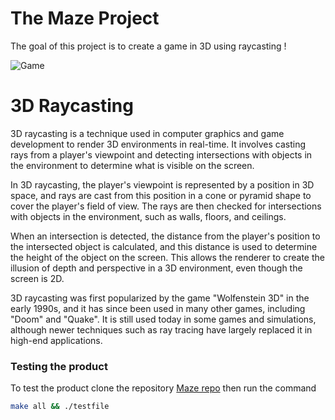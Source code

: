 # The Maze Project 

The goal of this project is to create a game in 3D using raycasting !

![Game](./assets/img1.gif)

# 3D Raycasting
3D raycasting is a technique used in computer graphics and game development to render 3D environments in real-time. It involves casting rays from a player's viewpoint and detecting intersections with objects in the environment to determine what is visible on the screen.

In 3D raycasting, the player's viewpoint is represented by a position in 3D space, and rays are cast from this position in a cone or pyramid shape to cover the player's field of view. The rays are then checked for intersections with objects in the environment, such as walls, floors, and ceilings.

When an intersection is detected, the distance from the player's position to the intersected object is calculated, and this distance is used to determine the height of the object on the screen. This allows the renderer to create the illusion of depth and perspective in a 3D environment, even though the screen is 2D.

3D raycasting was first popularized by the game "Wolfenstein 3D" in the early 1990s, and it has since been used in many other games, including "Doom" and "Quake". It is still used today in some games and simulations, although newer techniques such as ray tracing have largely replaced it in high-end applications.


### Testing the product

To test the product clone the repository [Maze repo](https://github.com/linco9ine/maze-proj)
then run the command 

```bash
make all && ./testfile
```
